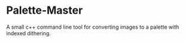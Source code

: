 # Palette-Master
A small c++ command line tool for converting images to a palette with indexed dithering.
